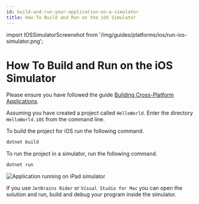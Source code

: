 ```yaml
---
id: build-and-run-your-application-on-a-simulator
title: How To Build and Run on the iOS Simulator
---
```


import IOSSimulatorScreenshot from '/img/guides/platforms/ios/run-ios-simulator.png';

# How To Build and Run on the iOS Simulator

Please ensure you have followed the guide [Building Cross-Platform Applications](../../building-cross-platform-applications).

Assuming you have created a project called `HelloWorld`. Enter the directory `HelloWorld.iOS` from the command line.

To build the project for iOS run the following command.

```bash
dotnet build
```

To run the project in a simulator, run the following command.

```bash
dotnet run
```

<img src={IOSSimulatorScreenshot} alt='Application running on iPad simulator'/>

If you use `JetBrains Rider` or `Visual Studio for Mac` you can open the solution and run, build and debug your program inside the simulator.

